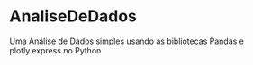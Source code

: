 # AnaliseDeDados
Uma Análise de Dados simples usando as bibliotecas Pandas e plotly.express no Python
